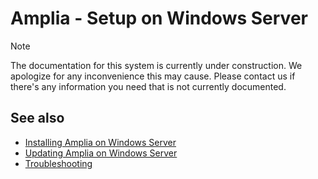 ﻿# Amplia - Setup on Windows Server

> [!NOTE]
> The documentation for this system is currently under construction. We apologize for any inconvenience this may cause. Please
> contact us if there's any information you need that is not currently documented.

## See also

* [Installing Amplia on Windows Server](install.md)
* [Updating Amplia on Windows Server](update.md)
* [Troubleshooting](../troubleshoot/index.md)
